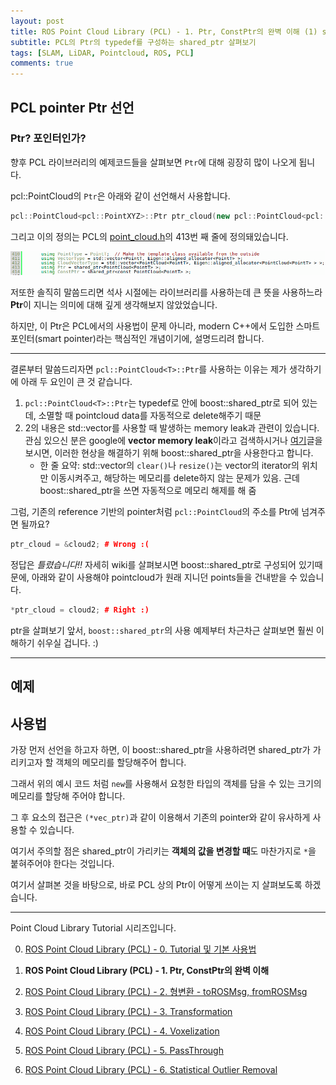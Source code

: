 ```yaml
---
layout: post
title: ROS Point Cloud Library (PCL) - 1. Ptr, ConstPtr의 완벽 이해 (1) shared_ptr
subtitle: PCL의 Ptr의 typedef를 구성하는 shared_ptr 살펴보기
tags: [SLAM, LiDAR, Pointcloud, ROS, PCL]
comments: true
---
```



## PCL pointer Ptr 선언

### Ptr? 포인터인가?

향후 PCL 라이브러리의 예제코드들을 살펴보면 `Ptr`에 대해 굉장히 많이 나오게 됩니다.

pcl::PointCloud의 `Ptr`은 아래와 같이 선언해서 사용합니다.

```cpp
pcl::PointCloud<pcl::PointXYZ>::Ptr ptr_cloud(new pcl::PointCloud<pcl::PointXYZ>);
```

그리고 이의 정의는 PCL의 [point_cloud.h](https://pointclouds.org/documentation/common_2include_2pcl_2point__cloud_8h_source.html)의 413번 째 줄에 정의돼있습니다.

![pcl_img](/img/pcl_point_cloud_h.png)


저또한 솔직히 말씀드리면 석사 시절에는 라이브러리를 사용하는데 큰 뜻을 사용하느라 **Ptr**이 지니는 의미에 대해 깊게 생각해보지 않았었습니다.

하지만, 이 Ptr은 PCL에서의 사용법이 문제 아니라, modern C++에서 도입한 스마트 포인터(smart pointer)라는 핵심적인 개념이기에, 설명드리려 합니다.

---

결론부터 말씀드리자면 `pcl::PointCloud<T>::Ptr`를 사용하는 이유는 제가 생각하기에 아래 두 요인이 큰 것 같습니다.

1. `pcl::PointCloud<T>::Ptr`는 typedef로 안에 boost::shared_ptr로 되어 있는데, 소멸할 때 pointcloud data를 자동적으로 delete해주기 때문
2. 2의 내용은 std::vector를 사용할 때 발생하는 memory leak과 관련이 있습니다. 관심 있으신 분은 google에 **vector memory leak**이라고 검색하시거나 [여기](https://stackoverflow.com/questions/1361139/how-to-avoid-memory-leaks-when-using-a-vector-of-pointers-to-dynamically-allocat)글을 보시면, 이러한 현상을 해결하기 위해 boost::shared_ptr을 사용한다고 합니다.
    * 한 줄 요약: std::vector의 `clear()`나 `resize()`는 vector의 iterator의 위치만 이동시켜주고, 해당하는 메모리를 delete하지 않는 문제가 있음. 근데 boost::shared_ptr을 쓰면 자동적으로 메모리 해제를 해 줌

그럼, 기존의 reference 기반의 pointer처럼 `pcl::PointCloud`의 주소를 Ptr에 넘겨주면 될까요?

```cpp
ptr_cloud = &cloud2; # Wrong :(
```

정답은 *틀렸습니다!!* 자세히 wiki를 살펴보시면 boost::shared_ptr로 구성되어 있기때문에, 아래와 같이 사용해야 pointcloud가 원래 지니던 points들을 건내받을 수 있습니다.

```cpp
*ptr_cloud = cloud2; # Right :)
```

ptr을 살펴보기 앞서, `boost::shared_ptr`의 사용 예제부터 차근차근 살펴보면 훨씬 이해하기 쉬우실 겁니다. :)

---


## 예제

<script src="https://gist.github.com/LimHyungTae/fc6c71a06a9a09a1e7958d35b64f9dd4.js"></script>


## 사용법

가장 먼저 선언을 하고자 하면, 이 boost::shared_ptr을 사용하려면 shared_ptr가 가리키고자 할 객체의 메모리를 할당해주어 합니다.

그래서 위의 예시 코드 처럼 `new`를 사용해서 요청한 타입의 객체를 담을 수 있는 크기의 메모리를 할당해 주어야 합니다.

그 후 요소의 접근은 `(*vec_ptr)`과 같이 이용해서 기존의 pointer와 같이 유사하게 사용할 수 있습니다.

여기서 주의할 점은 shared_ptr이 가리키는 **객체의 값을 변경할 때**도 마찬가지로 `*`을 붙혀주어야 한다는 것입니다.


여기서 살펴본 것을 바탕으로, 바로 PCL 상의 Ptr이 어떻게 쓰이는 지 살펴보도록 하겠습니다.

---

Point Cloud Library Tutorial 시리즈입니다.

0. [ROS Point Cloud Library (PCL) - 0. Tutorial 및 기본 사용법](https://limhyungtae.github.io/2019-11-29-ROS-Point-Cloud-Library-(PCL)-0.-Tutorial-%EB%B0%8F-%EA%B8%B0%EB%B3%B8-%EC%82%AC%EC%9A%A9%EB%B2%95/)

1. **ROS Point Cloud Library (PCL) - 1. Ptr, ConstPtr의 완벽 이해**

2. [ROS Point Cloud Library (PCL) - 2. 형변환 - toROSMsg, fromROSMsg](https://limhyungtae.github.io/2019-11-29-ROS-Point-Cloud-Library-(PCL)-2.-%ED%98%95%EB%B3%80%ED%99%98-toROSMsg,-fromROSMsg/)

3. [ROS Point Cloud Library (PCL) - 3. Transformation](https://limhyungtae.github.io/2019-11-29-ROS-Point-Cloud-Library-(PCL)-3.-Transformation/)

4. [ROS Point Cloud Library (PCL) - 4. Voxelization](https://limhyungtae.github.io/2019-11-29-ROS-Point-Cloud-Library-(PCL)-4.-Voxelization/)

5. [ROS Point Cloud Library (PCL) - 5. PassThrough](https://limhyungtae.github.io/2019-11-29-ROS-Point-Cloud-Library-(PCL)-5.-PassThrough/)

6. [ROS Point Cloud Library (PCL) - 6. Statistical Outlier Removal](https://limhyungtae.github.io/2019-11-29-ROS-Point-Cloud-Library-(PCL)-6.-Statistical-Outlier-Removal/)
